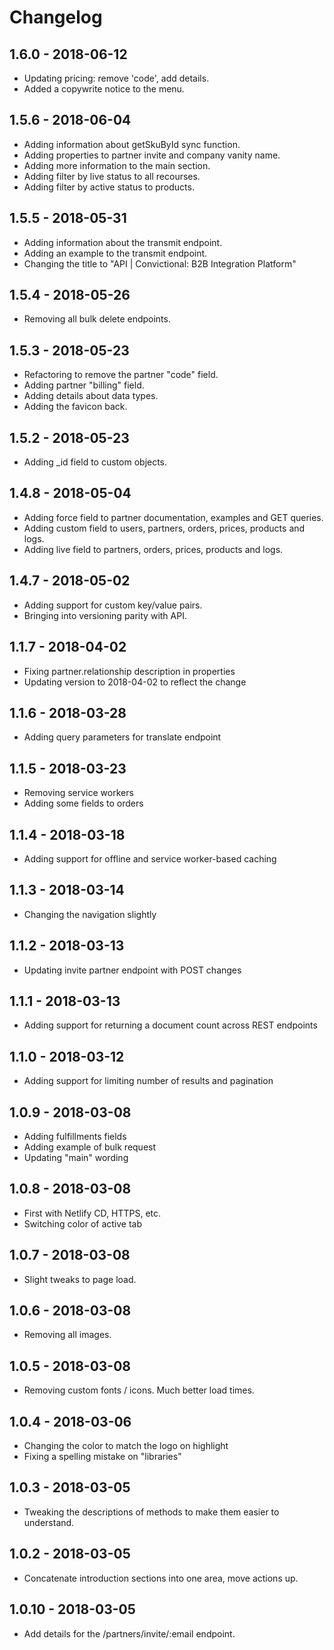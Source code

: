 # Changelog

## 1.6.0 - 2018-06-12

* Updating pricing: remove 'code', add details.
* Added a copywrite notice to the menu.

## 1.5.6 - 2018-06-04

* Adding information about getSkuById sync function.
* Adding properties to partner invite and company vanity name.
* Adding more information to the main section.
* Adding filter by live status to all recourses.
* Adding filter by active status to products.

## 1.5.5 - 2018-05-31

* Adding information about the transmit endpoint.
* Adding an example to the transmit endpoint.
* Changing the title to "API | Convictional: B2B Integration Platform"

## 1.5.4 - 2018-05-26

* Removing all bulk delete endpoints.

## 1.5.3 - 2018-05-23

* Refactoring to remove the partner "code" field.
* Adding partner "billing" field.
* Adding details about data types.
* Adding the favicon back.

## 1.5.2 - 2018-05-23

* Adding _id field to custom objects.

## 1.4.8 - 2018-05-04

* Adding force field to partner documentation, examples and GET queries.
* Adding custom field to users, partners, orders, prices, products and logs.
* Adding live field to partners, orders, prices, products and logs.

## 1.4.7 - 2018-05-02

* Adding support for custom key/value pairs.
* Bringing into versioning parity with API.

## 1.1.7 - 2018-04-02

* Fixing partner.relationship description in properties
* Updating version to 2018-04-02 to reflect the change

## 1.1.6 - 2018-03-28

* Adding query parameters for translate endpoint

## 1.1.5 - 2018-03-23

* Removing service workers
* Adding some fields to orders

## 1.1.4 - 2018-03-18

* Adding support for offline and service worker-based caching

## 1.1.3 - 2018-03-14

* Changing the navigation slightly

## 1.1.2 - 2018-03-13

* Updating invite partner endpoint with POST changes

## 1.1.1 - 2018-03-13

* Adding support for returning a document count across REST endpoints

## 1.1.0 - 2018-03-12

* Adding support for limiting number of results and pagination

## 1.0.9 - 2018-03-08

* Adding fulfillments fields
* Adding example of bulk request
* Updating "main" wording

## 1.0.8 - 2018-03-08

* First with Netlify CD, HTTPS, etc.
* Switching color of active tab

## 1.0.7 - 2018-03-08

* Slight tweaks to page load.

## 1.0.6 - 2018-03-08

* Removing all images.

## 1.0.5 - 2018-03-08

* Removing custom fonts / icons. Much better load times.

## 1.0.4 - 2018-03-06

* Changing the color to match the logo on highlight
* Fixing a spelling mistake on "libraries"

## 1.0.3 - 2018-03-05

* Tweaking the descriptions of methods to make them easier to understand.

## 1.0.2 - 2018-03-05

* Concatenate introduction sections into one area, move actions up.

## 1.0.10 - 2018-03-05

* Add details for the /partners/invite/:email endpoint.